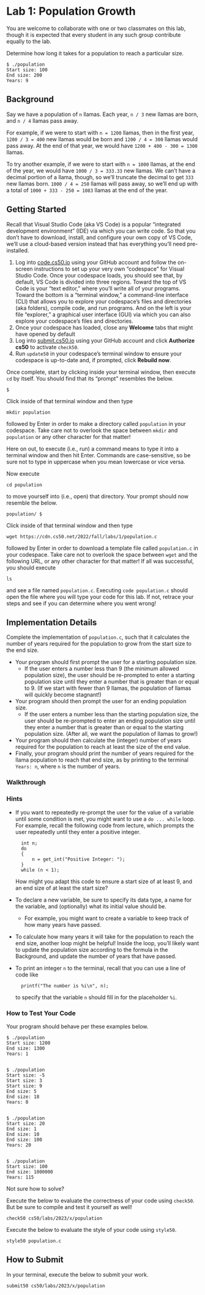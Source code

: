 Lab 1: Population Growth
========================

You are welcome to collaborate with one or two classmates on this lab, though it is expected that every student in any such group contribute equally to the lab.

Determine how long it takes for a population to reach a particular size.

    $ ./population
    Start size: 100
    End size: 200
    Years: 9
    

Background
----------

Say we have a population of `n` llamas. Each year, `n / 3` new llamas are born, and `n / 4` llamas pass away.

For example, if we were to start with `n = 1200` llamas, then in the first year, `1200 / 3 = 400` new llamas would be born and `1200 / 4 = 300` llamas would pass away. At the end of that year, we would have `1200 + 400 - 300 = 1300` llamas.

To try another example, if we were to start with `n = 1000` llamas, at the end of the year, we would have `1000 / 3 = 333.33` new llamas. We can’t have a decimal portion of a llama, though, so we’ll truncate the decimal to get `333` new llamas born. `1000 / 4 = 250` llamas will pass away, so we’ll end up with a total of `1000 + 333 - 250 = 1083` llamas at the end of the year.

Getting Started
---------------

Recall that Visual Studio Code (aka VS Code) is a popular “integrated development environment” (IDE) via which you can write code. So that you don’t have to download, install, and configure your own copy of VS Code, we’ll use a cloud-based version instead that has everything you’ll need pre-installed.

1.  Log into [code.cs50.io](https://code.cs50.io/) using your GitHub account and follow the on-screen instructions to set up your very own “codespace” for Visual Studio Code. Once your codespace loads, you should see that, by default, VS Code is divided into three regions. Toward the top of VS Code is your “text editor,” where you’ll write all of your programs. Toward the bottom is a “terminal window,” a command-line interface (CLI) that allows you to explore your codespace’s files and directories (aka folders), compile code, and run programs. And on the left is your file “explorer,” a graphical user interface (GUI) via which you can also explore your codespace’s files and directories.
2.  Once your codespace has loaded, close any **Welcome** tabs that might have opened by default
3.  Log into [submit.cs50.io](https://submit.cs50.io) using your GitHub account and click **Authorize cs50** to activate `check50`.
4.  Run `update50` in your codespace’s terminal window to ensure your codespace is up-to-date and, if prompted, click **Rebuild now**.

Once complete, start by clicking inside your terminal window, then execute `cd` by itself. You should find that its “prompt” resembles the below.

    $
    

Click inside of that terminal window and then type

    mkdir population
    

followed by Enter in order to make a directory called `population` in your codespace. Take care not to overlook the space between `mkdir` and `population` or any other character for that matter!

Here on out, to execute (i.e., run) a command means to type it into a terminal window and then hit Enter. Commands are case-sensitive, so be sure not to type in uppercase when you mean lowercase or vice versa.

Now execute

    cd population
    

to move yourself into (i.e., open) that directory. Your prompt should now resemble the below.

    population/ $
    

Click inside of that terminal window and then type

    wget https://cdn.cs50.net/2022/fall/labs/1/population.c
    

followed by Enter in order to download a template file called `population.c` in your codespace. Take care not to overlook the space between `wget` and the following URL, or any other character for that matter! If all was successful, you should execute

    ls
    

and see a file named `population.c`. Executing `code population.c` should open the file where you will type your code for this lab. If not, retrace your steps and see if you can determine where you went wrong!

Implementation Details
----------------------

Complete the implementation of `population.c`, such that it calculates the number of years required for the population to grow from the start size to the end size.

*   Your program should first prompt the user for a starting population size.
    *   If the user enters a number less than 9 (the minimum allowed population size), the user should be re-prompted to enter a starting population size until they enter a number that is greater than or equal to 9. (If we start with fewer than 9 llamas, the population of llamas will quickly become stagnant!)
*   Your program should then prompt the user for an ending population size.
    *   If the user enters a number less than the starting population size, the user should be re-prompted to enter an ending population size until they enter a number that is greater than or equal to the starting population size. (After all, we want the population of llamas to grow!)
*   Your program should then calculate the (integer) number of years required for the population to reach at least the size of the end value.
*   Finally, your program should print the number of years required for the llama population to reach that end size, as by printing to the terminal `Years: n`, where `n` is the number of years.

### Walkthrough

### Hints

*   If you want to repeatedly re-prompt the user for the value of a variable until some condition is met, you might want to use a `do ... while` loop. For example, recall the following code from lecture, which prompts the user repeatedly until they enter a positive integer.
    
          int n;
          do
          {
              n = get_int("Positive Integer: ");
          }
          while (n < 1);
        
    
    How might you adapt this code to ensure a start size of at least 9, and an end size of at least the start size?
    
*   To declare a new variable, be sure to specify its data type, a name for the variable, and (optionally) what its initial value should be.
    *   For example, you might want to create a variable to keep track of how many years have passed.
*   To calculate how many years it will take for the population to reach the end size, another loop might be helpful! Inside the loop, you’ll likely want to update the population size according to the formula in the Background, and update the number of years that have passed.
    
*   To print an integer `n` to the terminal, recall that you can use a line of code like
    
          printf("The number is %i\n", n);
        
    
    to specify that the variable `n` should fill in for the placeholder `%i`.
    

### How to Test Your Code

Your program should behave per these examples below.

    $ ./population
    Start size: 1200
    End size: 1300
    Years: 1
    

    $ ./population
    Start size: -5
    Start size: 3
    Start size: 9
    End size: 5
    End size: 18
    Years: 8
    

    $ ./population
    Start size: 20
    End size: 1
    End size: 10
    End size: 100
    Years: 20
    

    $ ./population
    Start size: 100
    End size: 1000000
    Years: 115
    

Not sure how to solve?

Execute the below to evaluate the correctness of your code using `check50`. But be sure to compile and test it yourself as well!

    check50 cs50/labs/2023/x/population
    

Execute the below to evaluate the style of your code using `style50`.

    style50 population.c
    

How to Submit
-------------

In your terminal, execute the below to submit your work.

    submit50 cs50/labs/2023/x/population